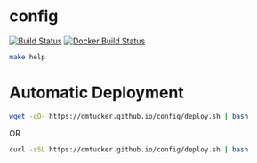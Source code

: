 # config

[![Build Status](https://img.shields.io/travis/dmtucker/config.svg)](https://travis-ci.org/dmtucker/config) [![Docker Build Status](https://img.shields.io/docker/build/dmtucker/config.svg)](https://hub.docker.com/r/dmtucker/config/)

``` sh
make help
```

# Automatic Deployment

``` sh
wget -qO- https://dmtucker.github.io/config/deploy.sh | bash
```

OR

``` sh
curl -sSL https://dmtucker.github.io/config/deploy.sh | bash
```
